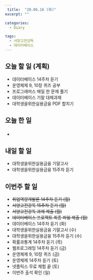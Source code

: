 ```yaml
---
 title:  "20.06.16 (화)"
excerpt: ""

categories:
  - Diary

tags:
  - 서양고전강독
  - 데이터베이스
---
```


## 오늘 할 일 (계획)

- 데이터베이스 14주차 듣기
- 운영체제 9, 10장 퀴즈 공부
- 프로그래머스 매일 한 문제 풀기
- 데이터베이스 기말 대체과제
- 대학생을위한실용금융 PDF 합치기

## 오늘 한 일

- ##### 


## 내일 할 일

- 대학생을위한실용금융 기말고사
- 대학생을위한실용금융 15주차 듣기

## 이번주 할 일

- ~~취업역량개발론 14주차 듣기 (월)~~
- ~~서양고전강독 15주차 듣기 (월)~~
- ~~서양고전강독 과제 제출 (월)~~
- ~~데이터베이스 프로젝트 최종 파일 제출 (월)~~
- 데이터베이스 14주차 듣기 (화)
- 대학생을위한실용금융 기말고사 (수)
- 대학생을위한실용금융 15주차 듣기 (수)
- 확률과통계 14주차 듣기 (목)
- 웹프로그래밍 14주차 듣기 (금)
- 운영체제 9, 10장 퀴즈 (금)
- 운영체제 14주차 듣기 (토)
- 넷플릭스 무료 체험 끝 (토)
- 이번주 출석 확인 (일)
